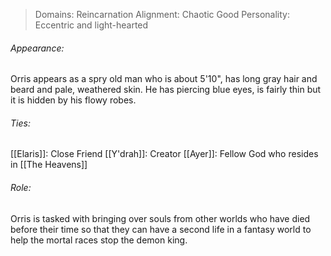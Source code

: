 > Domains: Reincarnation
> Alignment: Chaotic Good
> Personality: Eccentric and light-hearted

###### Appearance:
Orris appears as a spry old man who is about 5'10", has long gray hair and beard and pale, weathered skin. He has piercing blue eyes, is fairly thin but it is hidden by his flowy robes.

###### Ties:
[[Elaris]]: Close Friend
[[Y'drah]]: Creator
[[Ayer]]: Fellow God who resides in [[The Heavens]]
###### Role:
Orris is tasked with bringing over souls from other worlds who have died before their time so that they can have a second life in a fantasy world to help the mortal races stop the demon king.